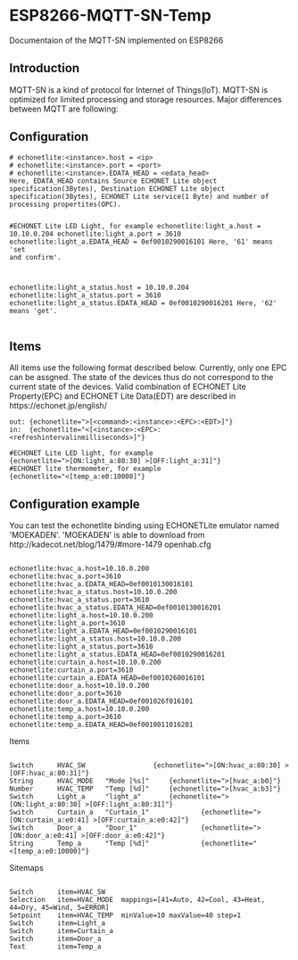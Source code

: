 <h1 class="gh-header-title instapaper_title">ESP8266-MQTT-SN-Temp</h1>
Documentaion of the MQTT-SN implemented on ESP8266


<h2><a id="user-content-introduction" class="anchor" href="#introduction" aria-hidden="true"><span class="octicon octicon-link"></span></a>Introduction</h2>
MQTT-SN is a kind of protocol  for Internet of Things(IoT). MQTT-SN is optimized for limited processing and storage resources. Major differences between MQTT are following:

<h2><a id="user-content-configuration" class="anchor" href="#configuration" aria-hidden="true"><span class="octicon octicon-link"></span></a>Configuration</h2>
<pre><code># echonetlite:&lt;instance&gt;.host = &lt;ip&gt;
# echonetlite:&lt;instance&gt;.port = &lt;port&gt;
# echonetlite:&lt;instance&gt;.EDATA_HEAD = &lt;edata_head&gt;
Here, EDATA_HEAD contains Source ECHONET Lite object specification(3Bytes), Destination ECHONET Lite object specification(3Bytes), ECHONET Lite service(1 Byte) and number of processing propertites(OPC).

#ECHONET Lite LED Light, for example
echonetlite:light_a.host = 10.10.0.204
echonetlite:light_a.port = 3610
echonetlite:light_a.EDATA_HEAD = 0ef0010290016101
Here, '61' means 'set and confirm'.

echonetlite:light_a_status.host = 10.10.0.204
echonetlite:light_a_status.port = 3610
echonetlite:light_a_status.EDATA_HEAD = 0ef0010290016201
Here, '62' means 'get'.
</code></pre>

<h2><a id="user-content-items" class="anchor" href="#items" aria-hidden="true"><span class="octicon octicon-link"></span></a>Items</h2>
All items use the following format described below. Currently, only one EPC can be assgned. The state of the devices thus do not correspond to the current state of the devices. Valid combination of ECHONET Lite Property(EPC) and ECHONET Lite Data(EDT) are described in https://echonet.jp/english/

<pre><code>out: {echonetlite="&gt;[&lt;command&gt;:&lt;instance&gt;:&lt;EPC&gt;:&lt;EDT&gt;]"}
in:  {echonetlite="&lt;[&lt;instance&gt;:&lt;EPC&gt;:&lt;refreshintervalinmilliseconds&gt;]"}

#ECHONET Lite LED light, for example
{echonetlite="&gt;[ON:light_a:80:30] &gt;[OFF:light_a:31]"}
#ECHONET lite thermometer, for example
{echonetlite="&lt;[temp_a:e0:10000]"}
</code></pre>

<h2><a id="user-content-items" class="anchor" href="#items" aria-hidden="true"><span class="octicon octicon-link"></span></a>Configuration example</h2>
<a id="user-content-items" class="anchor" href="#items" aria-hidden="true"><span class="octicon octicon-link"></span></a>You can test the echonetlite binding using ECHONETLite emulator named 'MOEKADEN'. 'MOEKADEN' is able to download from http://kadecot.net/blog/1479/#more-1479
openhab.cfg
<pre><code>
echonetlite:hvac_a.host=10.10.0.200
echonetlite:hvac_a.port=3610
echonetlite:hvac_a.EDATA_HEAD=0ef0010130016101
echonetlite:hvac_a_status.host=10.10.0.200
echonetlite:hvac_a_status.port=3610
echonetlite:hvac_a_status.EDATA_HEAD=0ef0010130016201
echonetlite:light_a.host=10.10.0.200
echonetlite:light_a.port=3610
echonetlite:light_a.EDATA_HEAD=0ef0010290016101
echonetlite:light_a_status.host=10.10.0.200
echonetlite:light_a_status.port=3610
echonetlite:light_a_status.EDATA_HEAD=0ef0010290016201
echonetlite:curtain_a.host=10.10.0.200
echonetlite:curtain_a.port=3610
echonetlite:curtain_a.EDATA_HEAD=0ef0010260016101
echonetlite:door_a.host=10.10.0.200
echonetlite:door_a.port=3610
echonetlite:door_a.EDATA_HEAD=0ef001026f016101
echonetlite:temp_a.host=10.10.0.200
echonetlite:temp_a.port=3610
echonetlite:temp_a.EDATA_HEAD=0ef0010011016201
</code></pre>

Items
<pre><code>
Switch		HVAC_SW					{echonetlite=">[ON:hvac_a:80:30] >[OFF:hvac_a:80:31]"}
String		HVAC_MODE	"Mode [%s]"		{echonetlite=">[hvac_a:b0]"}
Number		HVAC_TEMP	"Temp [%d]"		{echonetlite=">[hvac_a:b3]"}
Switch		Light_a		"light_a"		{echonetlite=">[ON:light_a:80:30] >[OFF:light_a:80:31]"}
Switch		Curtain_a	"Curtain_1"             {echonetlite=">[ON:curtain_a:e0:41] >[OFF:curtain_a:e0:42]"}
Switch		Door_a		"Door_1"                {echonetlite=">[ON:door_a:e0:41] >[OFF:door_a:e0:42]"}
String		Temp_a		"Temp [%d]"             {echonetlite="<[temp_a:e0:10000]"}
</code></pre>

Sitemaps
<pre><code>
Switch 		item=HVAC_SW
Selection	item=HVAC_MODE	mappings=[41=Auto, 42=Cool, 43=Heat, 44=Dry, 45=Wind, 5=ERROR]
Setpoint	item=HVAC_TEMP	minValue=10 maxValue=40 step=1
Switch 		item=Light_a
Switch 		item=Curtain_a
Switch 		item=Door_a
Text		item=Temp_a
</code></pre>
